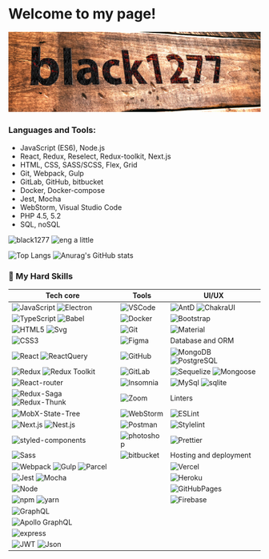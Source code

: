 # Welcome to my page!
![Banner](https://github.com/black1277/black1277/blob/main/logo.jpg?raw=true)

### Languages and Tools:

 - JavaScript (ES6), Node.js
 - React, Redux, Reselect, Redux-toolkit, Next.js
 - HTML, CSS, SASS/SCSS, Flex, Grid
 - Git, Webpack, Gulp
 - GitLab, GitHub, bitbucket
 - Docker, Docker-compose
 - Jest, Mocha
 - WebStorm, Visual Studio Code
 - PHP 4.5, 5.2
 - SQL, noSQL


![black1277](https://img.shields.io/badge/developer-black1277-success)
![eng](https://img.shields.io/badge/English-000000?style=flat&logo=SquareEnix&logoColor=white) a little

![Top Langs](https://github-readme-stats.vercel.app/api/top-langs/?username=black1277&layout=compact)   ![Anurag's GitHub stats](https://github-readme-stats.vercel.app/api?username=black1277&show_icons=true&theme=radical)

### 🚀 My Hard Skills
| Tech core | Tools | UI/UX |
|---|---|---|
![JavaScript](<https://img.shields.io/badge/-JavaScript-f5da55?style=plastic&logo=javascript&logoColor=black>) ![Electron](https://img.shields.io/badge/-Electron-47848F?style=plastic&logo=electron&logoColor=black) | ![VSCode](https://img.shields.io/badge/-VSCode-white?style=plastic&logo=visualstudiocode&logoColor=1572B6) | ![AntD](https://img.shields.io/badge/-AntD-white?style=plastic&logo=antdesign&logoColor=0170fe) ![ChakraUI](https://img.shields.io/badge/-Chakra%20UI-8BC0D0?style=plastic&logo=chakraui&logoColor=000)
![TypeScript](https://img.shields.io/badge/-TypeScript-white?style=plastic&logo=typescript) ![Babel](https://img.shields.io/badge/-Babel-F9DC3E?style=plastic&logo=babel&logoColor=black) | ![Docker](https://img.shields.io/badge/-Docker-black?style=plastic&logo=docker) | ![Bootstrap](https://img.shields.io/badge/Bootstrap-563D7C?style=plastic&logo=bootstrap&logoColor=white)
![HTML5](https://img.shields.io/badge/-HTML5-E34F26?style=plastic&logo=html5&logoColor=white) ![Svg](https://img.shields.io/badge/-Svg-ffd97a?style=plastic&logo=svg&logoColor=000) | ![Git](https://img.shields.io/badge/-Git-white?style=plastic&logo=git) | ![Material](https://img.shields.io/badge/Material--UI-0081CB?style=plasticge&logo=mui&logoColor=white)
![CSS3](https://img.shields.io/badge/-CSS3-1572B6?style=plastic&logo=css3) | ![Figma](https://img.shields.io/badge/-Figma-black?style=plastic&logo=figma) | Database and ORM
![React](https://img.shields.io/badge/-React-black?style=plastic&logo=react) ![ReactQuery](https://img.shields.io/badge/-ReactQuery-003356?style=plastic&logo=reactquery) | ![GitHub](https://img.shields.io/badge/-GitHub-181717?style=plastic&logo=github) | ![MongoDB](https://img.shields.io/badge/-MongoDB-white?style=plastic&logo=mongodb) ![PostgreSQL](https://img.shields.io/badge/-PostgreSQL-4169E1?style=plastic&logo=PostgreSQL&logoColor=ffffff)
![Redux](https://img.shields.io/badge/-Redux-764abc?style=plastic&logo=redux) ![Redux Toolkit](https://img.shields.io/badge/-Redux%20Toolkit-003356?style=plastic&logo=redux) | ![GitLab](https://img.shields.io/badge/-GitLab-FCA121?style=plastic&logo=gitlab) | ![Sequelize](https://img.shields.io/badge/Sequelize-52B0E7?style=plastic&logo=Sequelize&logoColor=white) ![Mongoose](https://img.shields.io/badge/Mongoose-52B0E7?style=plastic&logo=mongodb&logoColor=white)
![React-router](https://img.shields.io/badge/React_Router-CA4245?style=plastic&logo=react-router&logoColor=white) | ![Insomnia](https://img.shields.io/badge/Insomnia-4000BF?style=plastic&logo=Insomnia&logoColor=white) | ![MySql](https://img.shields.io/badge/-MySQL-4479a1?style=plastic&logo=mysql&logoColor=black) ![sqlite](https://img.shields.io/badge/-SQLite-003b57?style=plastic&logo=sqlite&logoColor=black)
![Redux-Saga](https://img.shields.io/badge/-redux--saga-white?style=plastic&logo=redux-saga&logoColor=grey) ![Redux-Thunk](https://img.shields.io/badge/-Redux%20Thunk-56328F?style=plastic&logo=redux&logoColor=black) | ![Zoom](https://img.shields.io/badge/Zoom-2D8CFF?style=plastic&logo=zoom&logoColor=white) | Linters
![MobX-State-Tree](https://img.shields.io/badge/-MobX--State--Tree-grey?style=plastic&logo=mobx-state-tree&logoColor=#FF7102) | ![WebStorm](https://img.shields.io/badge/WebStorm-000000?style=plastic&logo=WebStorm&logoColor=white) | ![ESLint](https://img.shields.io/badge/-ESLint-white?style=plastic&logo=eslint&logoColor=4B32C3)
![Next.js](https://img.shields.io/badge/-Next.js-white?style=plastic&logo=nextdotjs&logoColor=black) ![Nest.js](https://img.shields.io/badge/-Nest.js-ed2945?style=plastic&logo=nestjs) | ![Postman](https://img.shields.io/badge/-Postman-ff6c37?style=plastic&logo=Postman&logoColor=black)  | ![Stylelint](https://img.shields.io/badge/-Stylelint-white?style=plastic&logo=stylelint&logoColor=black)
![styled-components](https://img.shields.io/badge/-styled--components-bf4080?style=plastic&logo=styledcomponents&logoColor=f5da55) | ![photoshop](https://img.shields.io/badge/-Photoshop-31a8ff?style=plastic&logo=adobephotoshop&logoColor=black)  | ![Prettier](https://img.shields.io/badge/-Prettier-black?style=plastic&logo=prettier)
![Sass](https://img.shields.io/badge/-Sass-bf4080?style=plastic&logo=sass&logoColor=white) |![bitbucket](https://img.shields.io/badge/-bitbucket-0052CC?style=plastic&logo=bitbucket&logoColor=black)  | Hosting and deployment
![Webpack](https://img.shields.io/badge/-Webpack-black?style=plastic&logo=webpack) ![Gulp](https://img.shields.io/badge/-Gulp-CF4647?style=plastic&logo=gulp&logoColor=black) ![Parcel](https://img.shields.io/badge/-Parcel-006643?style=plastic&logo=paperspace&logoColor=ddd) |  | ![Vercel](https://img.shields.io/badge/-Vercel-black?style=plastic&logo=vercel)
![Jest](https://img.shields.io/badge/-Jest-white?style=plastic&logo=jest&logoColor=e13238) ![Mocha](https://img.shields.io/badge/-mocha-8D6748?style=plastic&logo=mocha&logoColor=ddd) | | ![Heroku](https://img.shields.io/badge/-Heroku-430098?style=plastic&logo=heroku)
![Node](https://img.shields.io/badge/-Node-white?style=plastic&logo=nodedotjs) | | ![GitHubPages](https://img.shields.io/badge/-GitHub%20Pages-222222?style=plastic&logo=github-pages)
![npm](https://img.shields.io/badge/-npm-white?style=plastic&logo=npm) ![yarn](https://img.shields.io/badge/-yarn-2C8EBB?style=plastic&logo=yarn&logoColor=ccc) | |![Firebase](https://img.shields.io/badge/-firebase-FFCA28?style=plastic&logo=firebase&logoColor=red)
![GraphQL](https://img.shields.io/badge/-GraphQL-E10098?style=plastic&logo=graphql) |
![Apollo GraphQL](https://img.shields.io/badge/-Apollo%20GraphQL-311C87?style=plastic&logo=apollo-graphql) |
![express](https://img.shields.io/badge/-express-white?style=plastic&logo=express&logoColor=black) |
![JWT](https://img.shields.io/badge/-JWT-black?style=plastic&logo=jsonwebtokens) ![Json](https://img.shields.io/badge/-Json-003356?style=plastic&logo=json)|

<!--
**black1277/black1277** is a ✨ _special_ ✨ repository because its `README.md` (this file) appears on your GitHub profile.

Here are some ideas to get you started:
 - 🌱 I’m currently learning GraphQL
- 🔭 I’m currently working on ...
- 🌱 I’m currently learning ...
- 👯 I’m looking to collaborate on ...
- 🤔 I’m looking for help with ...
- 💬 Ask me about ...
- 📫 How to reach me: ...
- 😄 Pronouns: ...
- ⚡ Fun fact: ...
-->
